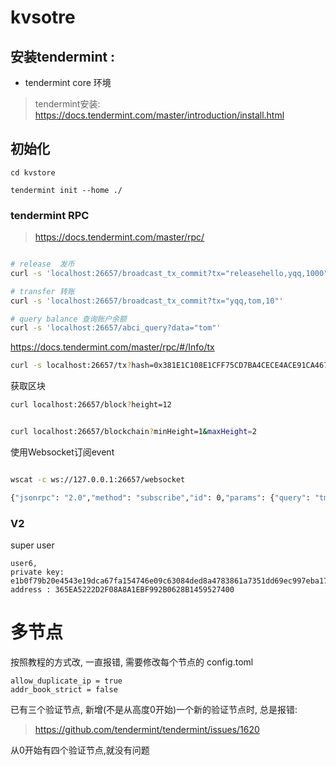 # kvsotre

## 安装tendermint :
- tendermint core 环境

> tendermint安装: https://docs.tendermint.com/master/introduction/install.html

## 初始化

``` 
cd kvstore

tendermint init --home ./ 

```


### tendermint RPC 


> https://docs.tendermint.com/master/rpc/


```bash

# release  发币
curl -s 'localhost:26657/broadcast_tx_commit?tx="releasehello,yqq,1000"'

# transfer 转账
curl -s 'localhost:26657/broadcast_tx_commit?tx="yqq,tom,10"'

# query balance 查询账户余额
curl -s 'localhost:26657/abci_query?data="tom"'

```

https://docs.tendermint.com/master/rpc/#/Info/tx

```bash
curl -s localhost:26657/tx?hash=0x381E1C108E1CFF75CD7BA4CECE4ACE91CA46745C1E73DB47AD09E2C40CB97B61
```


获取区块
```bash
curl localhost:26657/block?height=12


curl localhost:26657/blockchain?minHeight=1&maxHeight=2
```


使用Websocket订阅event

```bash

wscat -c ws://127.0.0.1:26657/websocket

{"jsonrpc": "2.0","method": "subscribe","id": 0,"params": {"query": "tm.event='NewBlock'"}}

```



### V2

super user 
``` 
user6, 
private key: e1b0f79b20e4543e19dca67fa154746e09c63084ded8a4783861a7351dd69ec997eba1726b, 
address : 365EA5222D2F08A8A1EBF992B0628B1459527400
```



# 多节点

按照教程的方式改, 一直报错, 需要修改每个节点的  config.toml 

``` 
allow_duplicate_ip = true
addr_book_strict = false
```



已有三个验证节点, 新增(不是从高度0开始)一个新的验证节点时, 总是报错:
> https://github.com/tendermint/tendermint/issues/1620

从0开始有四个验证节点,就没有问题


